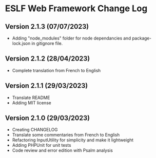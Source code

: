 # ESLF Web Framework Change Log

## Version 2.1.3 (07/07/2023)
* Adding "node_modules" folder for node dependancies and package-lock.json in gitignore file.

## Version 2.1.2 (28/04/2023)
* Complete translation from French to English

## Version 2.1.1 (29/03/2023)
* Translate README
* Adding MIT license

## Version 2.1.0 (29/03/2023)
* Creating CHANGELOG
* Translate some commentaries from French to English
* Refactoring InputUtility for simplicity and make it lightweight
* Adding PHPUnit for unit tests
* Code review and error edition with Psalm analysis